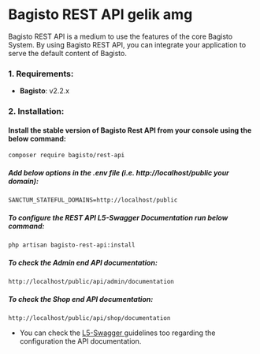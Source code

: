 # Bagisto REST API gelik amg

<p>Bagisto REST API is a medium to use the features of the core Bagisto System. By using Bagisto REST API, you can integrate your application to serve the default content of Bagisto.</p>

### 1. Requirements:

* **Bagisto**: v2.2.x

### 2. Installation:

#### Install the stable version of Bagisto Rest API from your console using the below command:
~~~
composer require bagisto/rest-api
~~~

##### Add below options in the .env file (i.e. http://localhost/public your domain):

~~~
SANCTUM_STATEFUL_DOMAINS=http://localhost/public
~~~

##### To configure the REST API L5-Swagger Documentation run below command:

~~~
php artisan bagisto-rest-api:install
~~~

##### To check the Admin end API documentation:

~~~
http://localhost/public/api/admin/documentation
~~~

##### To check the Shop end API documentation:

~~~
http://localhost/public/api/shop/documentation
~~~

* You can check the <a href="https://github.com/DarkaOnLine/L5-Swagger"> L5-Swagger </a> guidelines too regarding the configuration the API documentation.
